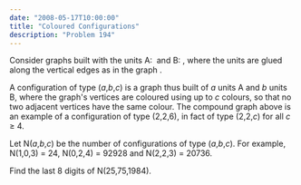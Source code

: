 ```yaml
---
date: "2008-05-17T10:00:00"
title: "Coloured Configurations"
description: "Problem 194"
---
```


<p>Consider graphs built with the units A: <img alt="" class="dark_img" src="/images/p194_GraphA.png" style="vertical-align:middle;"/>
and B: <img alt="" class="dark_img" src="/images/p194_GraphB.png" style="vertical-align:middle;"/>, where the units are glued along
the vertical edges as in the graph <img alt="" class="dark_img" src="/images/p194_Fig.png" style="vertical-align:middle;"/>.</p>
<p>A configuration of type (<var>a</var>,<var>b</var>,<var>c</var>) is a graph thus built of <var>a</var> units A and <var>b</var> units B, where the graph's vertices are coloured using up to <var>c</var> colours, so that no two adjacent vertices have the same colour.
The compound graph above is an example of a configuration of type (2,2,6), in fact of type (2,2,<var>c</var>) for all <var>c</var> ≥ 4.</p>
<p>Let N(<var>a</var>,<var>b</var>,<var>c</var>) be the number of configurations of type (<var>a</var>,<var>b</var>,<var>c</var>).
For example, N(1,0,3) = 24, N(0,2,4) = 92928 and N(2,2,3) = 20736.</p>
<p>Find the last 8 digits of N(25,75,1984).</p>


